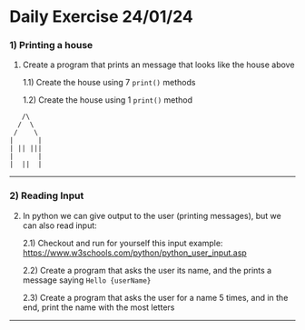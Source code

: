 # Daily Exercise 24/01/24

### 1) Printing a house


1) Create a program that prints an message that looks like the house above
	
	1.1) Create the house using 7 `print()` methods
	
	1.2) Create the house using 1 `print()` method

```
   /\
  /  \
 /    \
|      |
| || |||
|      |
|  ||  |
```

---

### 2) Reading Input

2) In python we can give output to the user (printing messages), but we can also read input:
	
	2.1) Checkout and run for yourself this input example: https://www.w3schools.com/python/python_user_input.asp
	
	2.2) Create a program that asks the user its name, and the prints a message saying `Hello {userName}`
	
	2.3) Create a program that asks the user for a name 5 times, and in the end, print the name with the most letters

---